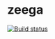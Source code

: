 zeega
=====

[![Build status](https://ci.appveyor.com/api/projects/status/v0okot5pj6cem8uh)](https://ci.appveyor.com/project/ztepsic/zeega)
